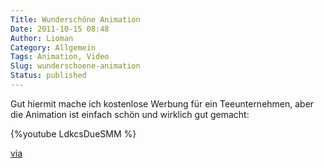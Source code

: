 ```yaml
---
Title: Wunderschöne Animation
Date: 2011-10-15 08:48
Author: Lioman
Category: Allgemein
Tags: Animation, Video
Slug: wunderschoene-animation
Status: published
---
```


Gut hiermit mache ich kostenlose Werbung für ein Teeunternehmen, aber
die Animation ist einfach schön und wirklich gut gemacht:

{%youtube LdkcsDueSMM %}

[via](http://www.onecoolthingaday.com/today/2011/10/13/wanna-see-some-beautiful-animation-like-youve-never-seen-bef.html)
